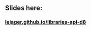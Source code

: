 <h2>Slides here:</h2>
  <h3><a href="https://lejager.github.io/libraries-api-d8">lejager.github.io/libraries-api-d8</a></h3>
